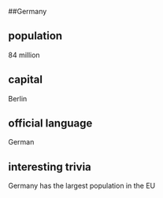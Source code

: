 ##Germany
## population
84 million

## capital
Berlin
 
## official language
German

## interesting trivia
Germany has the largest population in the EU


